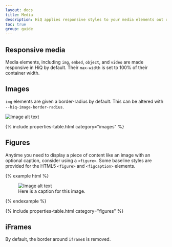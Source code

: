 ```yaml
---
layout: docs
title: Media
description: HiQ applies responsive styles to your media elements out of the box.
toc: true
group: guide
---
```


## Responsive media

Media elements, including `img`, `embed`, `object`, and `video` are made responsive in HiQ by default. Their `max-width` is set to 100% of their container width.

## Images

`img` elements are given a border-radius by default. This can be altered with `--hiq-image-border-radius`.

<img src="{{ site.baseurl }}/assets/img/placeholder.svg" alt="Image alt text">

{% include properties-table.html category="images" %}

## Figures

Anytime you need to display a piece of content like an image with an optional caption, consider using a `<figure>`. Some baseline styles are provided for the HTML5 `<figure>` and `<figcaption>` elements.

{% example html %}
<figure>
    <img src="{{ site.baseurl }}/assets/img/placeholder.svg" alt="Image alt text">
    <figcaption>Here is a caption for this image.</figcaption>
</figure>
{% endexample %}

{% include properties-table.html category="figures" %}

## iFrames

By default, the border around `iframe`s is removed.
